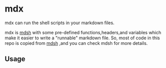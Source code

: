 # mdx
mdx can run the shell scripts in your markdown files.

mdx is [mdsh](https://github.com/bashup/mdsh) with some pre-defined functions,headers,and variables which make it easier to write a "runnable" markdown file. So, most of code in this repo is copied from [mdsh](https://github.com/bashup/mdsh) ,and you can check mdsh for more details.

## Usage
